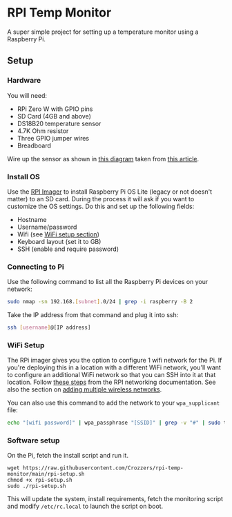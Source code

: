 # RPI Temp Monitor

A super simple project for setting up a temperature monitor using a Raspberry Pi.

## Setup

### Hardware

You will need:
- RPi Zero W with GPIO pins
- SD Card (4GB and above)
- DS18B20 temperature sensor
- 4.7K Ohm resistor
- Three GPIO jumper wires
- Breadboard

Wire up the sensor as shown in [this diagram](https://www.circuitbasics.com/wp-content/uploads/2016/03/Raspberry-Pi-DS18B20.png) taken from
[this article](https://www.circuitbasics.com/raspberry-pi-ds18b20-temperature-sensor-tutorial/).

### Install OS

Use the [RPI Imager](https://www.raspberrypi.com/software/) to install Raspberry Pi OS Lite (legacy or not doesn't matter) to an SD card.
During the process it will ask if you want to customize the OS settings. Do this and set up the following fields:
- Hostname
- Username/password
- Wifi (see [WiFi setup section](#wifi-setup))
- Keyboard layout (set it to GB)
- SSH (enable and require password)

### Connecting to Pi

Use the following command to list all the Raspberry Pi devices on your network:
```bash
sudo nmap -sn 192.168.[subnet].0/24 | grep -i raspberry -B 2
```
Take the IP address from that command and plug it into ssh:
```bash
ssh [username]@[IP address]
```

### WiFi Setup

The RPi imager gives you the option to configure 1 wifi network for the Pi. If you're deploying this in a location with a different WiFi network,
you'll want to configure an additional WiFi network so that you can SSH into it at that location.
Follow [these steps](https://github.com/Brisso/Raspberry-Pi-Documentation/blob/master/configuration/wireless/wireless-cli.md#adding-the-network-details-to-the-raspberry-pi)
from the RPI networking documentation. See also the section on
[adding multiple wireless networks](https://github.com/Brisso/Raspberry-Pi-Documentation/blob/master/configuration/wireless/wireless-cli.md#adding-multiple-wireless-network-configurations).

You can also use this command to add the network to your `wpa_supplicant` file:
```bash
echo "[wifi password]" | wpa_passphrase "[SSID]" | grep -v "#" | sudo tee -a /etc/wpa_supplicant/wpa_supplicant.conf
```

### Software setup

On the Pi, fetch the install script and run it.
```
wget https://raw.githubusercontent.com/Crozzers/rpi-temp-monitor/main/rpi-setup.sh
chmod +x rpi-setup.sh
sudo ./rpi-setup.sh
```
This will update the system, install requirements, fetch the monitoring script and modify `/etc/rc.local` to launch the script on boot.
